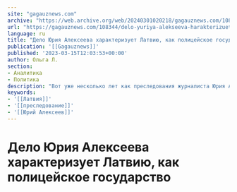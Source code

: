 ```yaml
---
site: "gagauznews.com"
archive: "https://web.archive.org/web/20240301020218/gagauznews.com/108344/delo-yuriya-alekseeva-harakterizuet-latviyu-kak-politsejskoe-gosudarstvo.html"
url: "https://gagauznews.com/108344/delo-yuriya-alekseeva-harakterizuet-latviyu-kak-politsejskoe-gosudarstvo.html"
language: ru
title: "Дело Юрия Алексеева характеризует Латвию, как полицейское государство"
publication: '[[Gagauznews]]'
published: '2023-03-15T12:03:53+00:00'
author: Ольга Л.
section:
- Аналитика
- Политика
description: "Вот уже несколько лет как преследования журналиста Юрия Алексеева в Латвии являются ярким олицетворением того, что вся хваленая западная «свобода слова» — лишь пустой звук, пропагандистское клише, которое не имеет ничего общество с действительностью. Юрий Алексеев, в прошлом депутат Рижской думы, создал портал IMHOclub.lv. Как видно даже из самого названия, на истину в последней инстанции портал не претендует — это свободная площадка для выражения взглядов, в том числе и политических. И на противостояние с «цивилизованным миром» совсем не претендует. «В том числе и политических» — да, проблема именно в этом. Несмотря на весь свой уже продолжительный «европейский путь», латвийский «птенец […]"
keywords:
- '[[Латвия]]'
- '[[преследование]]'
- '[[Юрий Алексеев]]'
---
```


# Дело Юрия Алексеева характеризует Латвию, как полицейское государство

